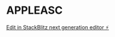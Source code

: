 # APPLEASC

[Edit in StackBlitz next generation editor ⚡️](https://stackblitz.com/~/github.com/Chavesl03/APPLEASC)